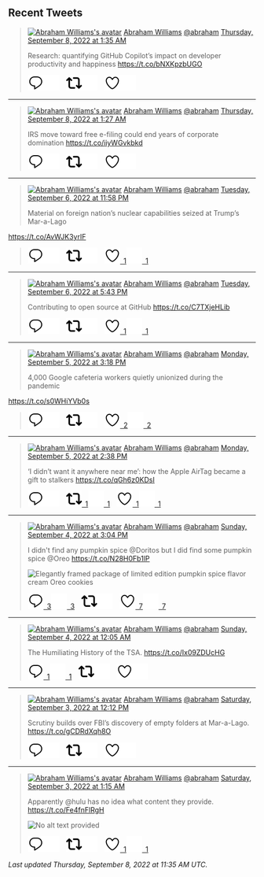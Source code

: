 ## Recent Tweets

> [![Abraham Williams's avatar](https://pbs.twimg.com/profile_images/897079141719195648/_mvh-QJH_mini.jpg)](https://twitter.com/abraham) [Abraham Williams](https://twitter.com/abraham) [@abraham](https://twitter.com/abraham) [Thursday, September 8, 2022 at 1:35 AM](https://twitter.com/abraham/status/1567688138742546434)
>
> Research: quantifying GitHub Copilot’s impact on developer productivity and happiness https://t.co/bNXKpzbUGO
>
> [![Reply](./images/reply_light.svg#gh-light-mode-only "Reply")](https://twitter.com/intent/tweet?in_reply_to=1567688138742546434#gh-light-mode-only)[![Reply](./images/reply.svg#gh-dark-mode-only "Reply")](https://twitter.com/intent/tweet?in_reply_to=1567688138742546434#gh-dark-mode-only)&emsp;[![Retweet](./images/retweet_light.svg#gh-light-mode-only "Retweet")](https://twitter.com/intent/retweet?tweet_id=1567688138742546434#gh-light-mode-only)[![Retweet](./images/retweet.svg#gh-dark-mode-only "Retweet")](https://twitter.com/intent/retweet?tweet_id=1567688138742546434#gh-dark-mode-only)&emsp;[![Like](./images/like_light.svg#gh-light-mode-only "Like")](https://twitter.com/intent/favorite?tweet_id=1567688138742546434#gh-light-mode-only)[![Like](./images/like.svg#gh-dark-mode-only "Like")](https://twitter.com/intent/favorite?tweet_id=1567688138742546434#gh-dark-mode-only)


---

> [![Abraham Williams's avatar](https://pbs.twimg.com/profile_images/897079141719195648/_mvh-QJH_mini.jpg)](https://twitter.com/abraham) [Abraham Williams](https://twitter.com/abraham) [@abraham](https://twitter.com/abraham) [Thursday, September 8, 2022 at 1:27 AM](https://twitter.com/abraham/status/1567685986397655040)
>
> IRS move toward free e-filing could end years of corporate domination https://t.co/iiyWGvkbkd
>
> [![Reply](./images/reply_light.svg#gh-light-mode-only "Reply")](https://twitter.com/intent/tweet?in_reply_to=1567685986397655040#gh-light-mode-only)[![Reply](./images/reply.svg#gh-dark-mode-only "Reply")](https://twitter.com/intent/tweet?in_reply_to=1567685986397655040#gh-dark-mode-only)&emsp;[![Retweet](./images/retweet_light.svg#gh-light-mode-only "Retweet")](https://twitter.com/intent/retweet?tweet_id=1567685986397655040#gh-light-mode-only)[![Retweet](./images/retweet.svg#gh-dark-mode-only "Retweet")](https://twitter.com/intent/retweet?tweet_id=1567685986397655040#gh-dark-mode-only)&emsp;[![Like](./images/like_light.svg#gh-light-mode-only "Like")](https://twitter.com/intent/favorite?tweet_id=1567685986397655040#gh-light-mode-only)[![Like](./images/like.svg#gh-dark-mode-only "Like")](https://twitter.com/intent/favorite?tweet_id=1567685986397655040#gh-dark-mode-only)


---

> [![Abraham Williams's avatar](https://pbs.twimg.com/profile_images/897079141719195648/_mvh-QJH_mini.jpg)](https://twitter.com/abraham) [Abraham Williams](https://twitter.com/abraham) [@abraham](https://twitter.com/abraham) [Tuesday, September 6, 2022 at 11:58 PM](https://twitter.com/abraham/status/1567301355492065280)
>
> Material on foreign nation’s nuclear capabilities seized at Trump’s Mar-a-Lago

https://t.co/AvWJK3yrIF
>
> [![Reply](./images/reply_light.svg#gh-light-mode-only "Reply")](https://twitter.com/intent/tweet?in_reply_to=1567301355492065280#gh-light-mode-only)[![Reply](./images/reply.svg#gh-dark-mode-only "Reply")](https://twitter.com/intent/tweet?in_reply_to=1567301355492065280#gh-dark-mode-only)&emsp;[![Retweet](./images/retweet_light.svg#gh-light-mode-only "Retweet")](https://twitter.com/intent/retweet?tweet_id=1567301355492065280#gh-light-mode-only)[![Retweet](./images/retweet.svg#gh-dark-mode-only "Retweet")](https://twitter.com/intent/retweet?tweet_id=1567301355492065280#gh-dark-mode-only)&emsp;[![Like](./images/like_light.svg#gh-light-mode-only "Like")&ensp;1](https://twitter.com/intent/favorite?tweet_id=1567301355492065280#gh-light-mode-only)[![Like](./images/like.svg#gh-dark-mode-only "Like")&ensp;1](https://twitter.com/intent/favorite?tweet_id=1567301355492065280#gh-dark-mode-only)


---

> [![Abraham Williams's avatar](https://pbs.twimg.com/profile_images/897079141719195648/_mvh-QJH_mini.jpg)](https://twitter.com/abraham) [Abraham Williams](https://twitter.com/abraham) [@abraham](https://twitter.com/abraham) [Tuesday, September 6, 2022 at 5:43 PM](https://twitter.com/abraham/status/1567206838831136768)
>
> Contributing to open source at GitHub https://t.co/C7TXjeHLib
>
> [![Reply](./images/reply_light.svg#gh-light-mode-only "Reply")](https://twitter.com/intent/tweet?in_reply_to=1567206838831136768#gh-light-mode-only)[![Reply](./images/reply.svg#gh-dark-mode-only "Reply")](https://twitter.com/intent/tweet?in_reply_to=1567206838831136768#gh-dark-mode-only)&emsp;[![Retweet](./images/retweet_light.svg#gh-light-mode-only "Retweet")](https://twitter.com/intent/retweet?tweet_id=1567206838831136768#gh-light-mode-only)[![Retweet](./images/retweet.svg#gh-dark-mode-only "Retweet")](https://twitter.com/intent/retweet?tweet_id=1567206838831136768#gh-dark-mode-only)&emsp;[![Like](./images/like_light.svg#gh-light-mode-only "Like")&ensp;1](https://twitter.com/intent/favorite?tweet_id=1567206838831136768#gh-light-mode-only)[![Like](./images/like.svg#gh-dark-mode-only "Like")&ensp;1](https://twitter.com/intent/favorite?tweet_id=1567206838831136768#gh-dark-mode-only)


---

> [![Abraham Williams's avatar](https://pbs.twimg.com/profile_images/897079141719195648/_mvh-QJH_mini.jpg)](https://twitter.com/abraham) [Abraham Williams](https://twitter.com/abraham) [@abraham](https://twitter.com/abraham) [Monday, September 5, 2022 at 3:18 PM](https://twitter.com/abraham/status/1566808016749568001)
>
> 4,000 Google cafeteria workers quietly unionized during the pandemic

https://t.co/s0WHiYVb0s
>
> [![Reply](./images/reply_light.svg#gh-light-mode-only "Reply")](https://twitter.com/intent/tweet?in_reply_to=1566808016749568001#gh-light-mode-only)[![Reply](./images/reply.svg#gh-dark-mode-only "Reply")](https://twitter.com/intent/tweet?in_reply_to=1566808016749568001#gh-dark-mode-only)&emsp;[![Retweet](./images/retweet_light.svg#gh-light-mode-only "Retweet")](https://twitter.com/intent/retweet?tweet_id=1566808016749568001#gh-light-mode-only)[![Retweet](./images/retweet.svg#gh-dark-mode-only "Retweet")](https://twitter.com/intent/retweet?tweet_id=1566808016749568001#gh-dark-mode-only)&emsp;[![Like](./images/like_light.svg#gh-light-mode-only "Like")&ensp;2](https://twitter.com/intent/favorite?tweet_id=1566808016749568001#gh-light-mode-only)[![Like](./images/like.svg#gh-dark-mode-only "Like")&ensp;2](https://twitter.com/intent/favorite?tweet_id=1566808016749568001#gh-dark-mode-only)


---

> [![Abraham Williams's avatar](https://pbs.twimg.com/profile_images/897079141719195648/_mvh-QJH_mini.jpg)](https://twitter.com/abraham) [Abraham Williams](https://twitter.com/abraham) [@abraham](https://twitter.com/abraham) [Monday, September 5, 2022 at 2:38 PM](https://twitter.com/abraham/status/1566797887773806597)
>
> ‘I didn’t want it anywhere near me’: how the Apple AirTag became a gift to stalkers https://t.co/qGh6z0KDsI
>
> [![Reply](./images/reply_light.svg#gh-light-mode-only "Reply")](https://twitter.com/intent/tweet?in_reply_to=1566797887773806597#gh-light-mode-only)[![Reply](./images/reply.svg#gh-dark-mode-only "Reply")](https://twitter.com/intent/tweet?in_reply_to=1566797887773806597#gh-dark-mode-only)&emsp;[![Retweet](./images/retweet_light.svg#gh-light-mode-only "Retweet")&ensp;1](https://twitter.com/intent/retweet?tweet_id=1566797887773806597#gh-light-mode-only)[![Retweet](./images/retweet.svg#gh-dark-mode-only "Retweet")&ensp;1](https://twitter.com/intent/retweet?tweet_id=1566797887773806597#gh-dark-mode-only)&emsp;[![Like](./images/like_light.svg#gh-light-mode-only "Like")&ensp;1](https://twitter.com/intent/favorite?tweet_id=1566797887773806597#gh-light-mode-only)[![Like](./images/like.svg#gh-dark-mode-only "Like")&ensp;1](https://twitter.com/intent/favorite?tweet_id=1566797887773806597#gh-dark-mode-only)


---

> [![Abraham Williams's avatar](https://pbs.twimg.com/profile_images/897079141719195648/_mvh-QJH_mini.jpg)](https://twitter.com/abraham) [Abraham Williams](https://twitter.com/abraham) [@abraham](https://twitter.com/abraham) [Sunday, September 4, 2022 at 3:04 PM](https://twitter.com/abraham/status/1566442026601676801)
>
> I didn't find any pumpkin spice @Doritos but I did find some pumpkin spice @Oreo https://t.co/N28H0Fb1lP
>
> ![Elegantly framed package of limited edition pumpkin spice flavor cream Oreo cookies](https://pbs.twimg.com/media/Fb0ePq-XkAAP3W8.jpg)
>
> [![Reply](./images/reply_light.svg#gh-light-mode-only "Reply")&ensp;3](https://twitter.com/intent/tweet?in_reply_to=1566442026601676801#gh-light-mode-only)[![Reply](./images/reply.svg#gh-dark-mode-only "Reply")&ensp;3](https://twitter.com/intent/tweet?in_reply_to=1566442026601676801#gh-dark-mode-only)&emsp;[![Retweet](./images/retweet_light.svg#gh-light-mode-only "Retweet")](https://twitter.com/intent/retweet?tweet_id=1566442026601676801#gh-light-mode-only)[![Retweet](./images/retweet.svg#gh-dark-mode-only "Retweet")](https://twitter.com/intent/retweet?tweet_id=1566442026601676801#gh-dark-mode-only)&emsp;[![Like](./images/like_light.svg#gh-light-mode-only "Like")&ensp;7](https://twitter.com/intent/favorite?tweet_id=1566442026601676801#gh-light-mode-only)[![Like](./images/like.svg#gh-dark-mode-only "Like")&ensp;7](https://twitter.com/intent/favorite?tweet_id=1566442026601676801#gh-dark-mode-only)


---

> [![Abraham Williams's avatar](https://pbs.twimg.com/profile_images/897079141719195648/_mvh-QJH_mini.jpg)](https://twitter.com/abraham) [Abraham Williams](https://twitter.com/abraham) [@abraham](https://twitter.com/abraham) [Sunday, September 4, 2022 at 12:05 AM](https://twitter.com/abraham/status/1566215756584476674)
>
> The Humiliating History of the TSA.
https://t.co/Ix09ZDUcHG
>
> [![Reply](./images/reply_light.svg#gh-light-mode-only "Reply")&ensp;1](https://twitter.com/intent/tweet?in_reply_to=1566215756584476674#gh-light-mode-only)[![Reply](./images/reply.svg#gh-dark-mode-only "Reply")&ensp;1](https://twitter.com/intent/tweet?in_reply_to=1566215756584476674#gh-dark-mode-only)&emsp;[![Retweet](./images/retweet_light.svg#gh-light-mode-only "Retweet")](https://twitter.com/intent/retweet?tweet_id=1566215756584476674#gh-light-mode-only)[![Retweet](./images/retweet.svg#gh-dark-mode-only "Retweet")](https://twitter.com/intent/retweet?tweet_id=1566215756584476674#gh-dark-mode-only)&emsp;[![Like](./images/like_light.svg#gh-light-mode-only "Like")](https://twitter.com/intent/favorite?tweet_id=1566215756584476674#gh-light-mode-only)[![Like](./images/like.svg#gh-dark-mode-only "Like")](https://twitter.com/intent/favorite?tweet_id=1566215756584476674#gh-dark-mode-only)


---

> [![Abraham Williams's avatar](https://pbs.twimg.com/profile_images/897079141719195648/_mvh-QJH_mini.jpg)](https://twitter.com/abraham) [Abraham Williams](https://twitter.com/abraham) [@abraham](https://twitter.com/abraham) [Saturday, September 3, 2022 at 12:12 PM](https://twitter.com/abraham/status/1566036515490258947)
>
> Scrutiny builds over FBI’s discovery of empty folders at Mar-a-Lago.
https://t.co/gCDRdXqh8O
>
> [![Reply](./images/reply_light.svg#gh-light-mode-only "Reply")](https://twitter.com/intent/tweet?in_reply_to=1566036515490258947#gh-light-mode-only)[![Reply](./images/reply.svg#gh-dark-mode-only "Reply")](https://twitter.com/intent/tweet?in_reply_to=1566036515490258947#gh-dark-mode-only)&emsp;[![Retweet](./images/retweet_light.svg#gh-light-mode-only "Retweet")](https://twitter.com/intent/retweet?tweet_id=1566036515490258947#gh-light-mode-only)[![Retweet](./images/retweet.svg#gh-dark-mode-only "Retweet")](https://twitter.com/intent/retweet?tweet_id=1566036515490258947#gh-dark-mode-only)&emsp;[![Like](./images/like_light.svg#gh-light-mode-only "Like")](https://twitter.com/intent/favorite?tweet_id=1566036515490258947#gh-light-mode-only)[![Like](./images/like.svg#gh-dark-mode-only "Like")](https://twitter.com/intent/favorite?tweet_id=1566036515490258947#gh-dark-mode-only)


---

> [![Abraham Williams's avatar](https://pbs.twimg.com/profile_images/897079141719195648/_mvh-QJH_mini.jpg)](https://twitter.com/abraham) [Abraham Williams](https://twitter.com/abraham) [@abraham](https://twitter.com/abraham) [Saturday, September 3, 2022 at 1:15 AM](https://twitter.com/abraham/status/1565870944085737473)
>
> Apparently @hulu has no idea what content they provide. https://t.co/Fe4fnFlRgH
>
> ![No alt text provided](https://pbs.twimg.com/media/FbsXNkeX0AMK37e.jpg)
>
> [![Reply](./images/reply_light.svg#gh-light-mode-only "Reply")](https://twitter.com/intent/tweet?in_reply_to=1565870944085737473#gh-light-mode-only)[![Reply](./images/reply.svg#gh-dark-mode-only "Reply")](https://twitter.com/intent/tweet?in_reply_to=1565870944085737473#gh-dark-mode-only)&emsp;[![Retweet](./images/retweet_light.svg#gh-light-mode-only "Retweet")](https://twitter.com/intent/retweet?tweet_id=1565870944085737473#gh-light-mode-only)[![Retweet](./images/retweet.svg#gh-dark-mode-only "Retweet")](https://twitter.com/intent/retweet?tweet_id=1565870944085737473#gh-dark-mode-only)&emsp;[![Like](./images/like_light.svg#gh-light-mode-only "Like")&ensp;1](https://twitter.com/intent/favorite?tweet_id=1565870944085737473#gh-light-mode-only)[![Like](./images/like.svg#gh-dark-mode-only "Like")&ensp;1](https://twitter.com/intent/favorite?tweet_id=1565870944085737473#gh-dark-mode-only)


_Last updated Thursday, September 8, 2022 at 11:35 AM UTC._
